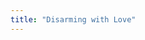 ```yaml
---
title: "Disarming with Love"
---
```

<p><object width="425" height="344"><param name="movie" value="http://www.youtube.com/v/TBwIRq_hmjg&hl=en&fs=1&"></param><param name="allowFullScreen" value="true"></param><param name="allowscriptaccess" value="always"></param><embed src="http://www.youtube.com/v/TBwIRq_hmjg&hl=en&fs=1&" type="application/x-shockwave-flash" allowscriptaccess="always" allowfullscreen="true" width="425" height="344"></embed></object></p>
<p><em><a href="http://www.youtube.com/watch?v=TBwIRq_hmjg>Direct link to video</a></em></p>
